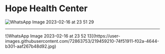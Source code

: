 # Hope Health Center
![WhatsApp Image 2023-02-16 at 23 51 29](https://user-images.githubusercontent.com/72863753/219458455-f32f27e5-1a98-448a-8611-b1fdc4d1896d.jpg)
<hr>
![WhatsApp Image 2023-02-16 at 23 52 13](https://user-images.githubusercontent.com/72863753/219459210-74f51911-f02a-4644-b301-aaf267b48d92.jpg)
